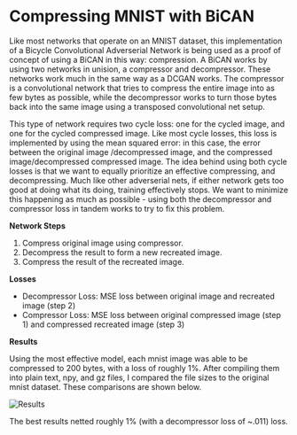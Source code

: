 # Compressing MNIST with BiCAN
 Like most networks that operate on an MNIST dataset, this implementation of a Bicycle Convolutional Adverserial Network is being used as a proof of concept of using a BiCAN in this way: compression. A BiCAN works by using two networks in unision, a compressor and decompressor. These networks work much in the same way as a DCGAN works. The compressor is a convolutional network that tries to compress the entire image into as few bytes as possible, while the decompressor works to turn those bytes back into the same image using a transposed convolutional net setup.
 
 This type of network requires two cycle loss: one for the cycled image, and one for the cycled compressed image. Like most cycle losses, this loss is implemented by using the mean squared error: in this case, the error between the original image /decompressed image, and the compressed image/decompressed compressed image. The idea behind using both cycle losses is that we want to equally prioritize an effective compressing, and decompressing. Much like other adverserial nets, if either network gets too good at doing what its doing, training effectively stops. We want to minimize this happening as much as possible - using both the decompressor and compressor loss in tandem works to try to fix this problem. 
 
**Network Steps**
1. Compress original image using compressor.
1. Decompress the result to form a new recreated image.
1. Compress the result of the recreated image.

**Losses**
* Decompressor Loss: MSE loss between original image and recreated image (step 2)
* Compressor Loss: MSE loss between original compressed image (step 1) and compressed recreated image (step 3)

**Results**

Using the most effective model, each mnist image was able to be compressed to 200 bytes, with a loss of roughly 1%. After compiling them into plain text, npy, and gz files, I compared the file sizes to the original mnist dataset. These comparisons are shown below.

![Results](https://github.com/lfzbrennan/Compressing-Mnist-using-BiCAN/edit/master/supplementary_images/data_table.png)

The best results netted roughly 1% (with a decompressor loss of ~.011) loss. 
